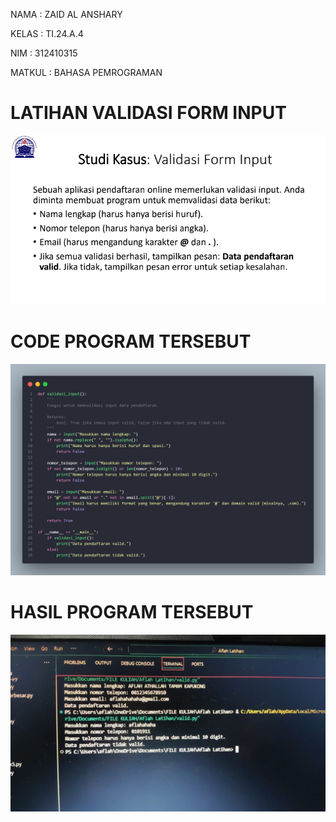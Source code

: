 NAMA : ZAID AL ANSHARY

KELAS : TI.24.A.4

NIM : 312410315

MATKUL : BAHASA PEMROGRAMAN

# LATIHAN VALIDASI FORM INPUT

![gambar](https://github.com/Abcdeflahhh/VALIDASI.py/blob/5d895cd633ef7858fd36c6da03355c5fdd80e7f7/image/Screenshot%202024-12-24%20062030.png)

# CODE PROGRAM TERSEBUT

![gambar](https://github.com/Abcdeflahhh/VALIDASI.py/blob/5d895cd633ef7858fd36c6da03355c5fdd80e7f7/image/validasi.png)

# HASIL PROGRAM TERSEBUT

![ggambar](https://github.com/Abcdeflahhh/VALIDASI.py/blob/5d895cd633ef7858fd36c6da03355c5fdd80e7f7/image/Gambar%20WhatsApp%202024-12-24%20pukul%2020.24.36_5c031fcf.jpg)

